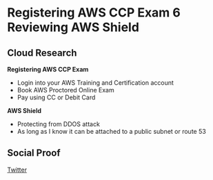 

# Registering AWS CCP Exam 6 Reviewing AWS Shield

## Cloud Research

**Registering AWS CCP Exam**
- Login into your AWS Training and Certification account
- Book AWS Proctored Online Exam
- Pay using CC or Debit Card

**AWS Shield**
- Protecting from DDOS attack
- As long as I know it can be attached to a public subnet or route 53

## Social Proof

[Twitter](https://twitter.com/JoeSeven08/status/1516030665174958081)
